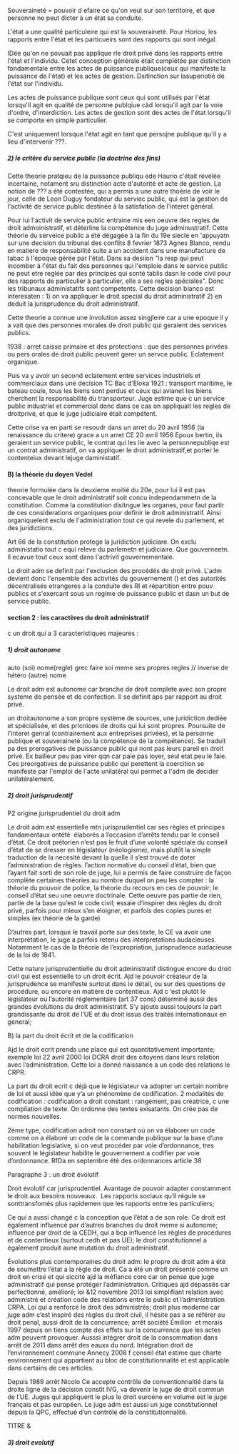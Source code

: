 Souveraineté = pouvoir d efaire ce qu'on veut sur son territoire, et que personne ne peut dicter à un état sa conduite.

L'état a une qualité particuleire qui est la souveraineté. Pour Horiou, les rapports entre l'état et les particueirs sont des rapports qui sont inégal. 

IDée qu'on ne povuait pas applique rle droit privé dans les rapports entre l'état et l'individu. Cetet conception générale était complétée par distinction fondamentale entre les actes de puissance publique(ceux qui manifeste la puissance de l'état) et les actes de gestion.  Dsitinction sur lasuperiotié de l'état sur l'individu.

Les actes de puissance publique sont ceux qui sont utilisés par l'état lorsqu'il agit en qualité de personne publqiue càd lorsqu'il agit par la voie d'ordre, d'interdiction. Les actes de gestion sont des actes de l'état lorsqu'il se comporte en simple particulier. 

C'est uniquement lorsque l'état agit en tant que persojne publique qu'il y a lieu d'intervenir ???.

##### 2) le critère du service public (la doctrine des fins)
Cette theorie pratqieu de la puissance publiqu ede Haurio c'était révélée incertaine, notament sru distinction acte d'autorité et acte de gestion. La notion de ??? a été contestée, qui a permis a une autre thoérie de voir le jour, celle de Leon Duguy fondateur du serviec public, qui est la gestion de l'activité de service public destinée à la satisfation de l'interet général. 

Pour lui l'activit de service public entraine mis een oeuvre des regles de droit admoinistratif, et déterline la compétence du juge adminustratif. Cette théorie du serveice public a été dégagée à la fin du 19e siecle en 'appuyatn sur une decision du tribunal des conflits 8 fevrier 1873 Agnes Blanco, rendu en matiere de responsabilité suite a un accident dans une manufacture de tabac à l'époque gérée par l'état. Dans sa desiion "la resp qui peut incomber à l'état du fait des personnes qui l'emploie dans le service public ne peut etre reglée par des principes qui sonté tablis dasn le code civil pour des rapports de particulier à particulier, elle a ses regles spéciales". Donc les tribunaux administatifs sont competents. Cette decision blanco est interesaten : 1) on va appliquer le droit special du droit administratif 2) en deduit la jurisprudence du droit administratif.

Cette theorie a connue une involution assez singjleire car a une epoque il y a vait que des personnes morales de droit public qui geraient des services publics.

1938 : arret caisse primaire et des protections : que des personnes privées ou pers orales de droit public peuvent gerer un servce public. Eclatement organique. 

Puis va y avoir un second eclatement entre services industriels et commerciaux dans une decision TC Bac d'Eloka 1921 : transport maritime, le bateau coule, tous les biens sont perdus et ceux qui avianet les biens cherchent la responsabilité du transporteur. Juge estime que c un service public industriel et commercial donc dans ce cas on appliquait les regles de droitprivé, et que le juge judiciaire était compétent. 

Cette crise va en parti se resoudr dans un arret du 20 avril 1956 (la renaissance du critere) grace a un arret CE 20 avril 1956 Epoux bertin, ils geraient un service public, le contrat qui les lie avec la personnepubliqe est un contrat administratif, on va appliquer le droit administratif,et porter le contenteiux devant lejuge daministatif. 

#### B) la théorie du doyen Vedel
theorie formulée dans la deuxieme moitié du 20e, pour lui il est pas concevable que le droit administratif soit concu independammetn de la constitution. Comme la constitution disitngue les organes, pour faut partir de  ces considerations organiques pour definir le droit administratif.
Ainsi organiquelent exclu de l'administration tout ce qui revele du parlement, et des juridictions. 

Art 66 de la constitution protege la juridiction judiciare. On exclu administatio tout c equi releve du parlemetn et judiciaire. Que gouverneetn. Il ecavue tout ceux sont dans l'actrivit gouvernementale.

Le droit adm se definit par l'exclusion des procédés de droit privé. L'adm devient donc l'ensemble des activités du gouvernement () et des autorités décentralisés etrangeres a la conduite des RI et répartition entre pouv publics et s'exercant sous un regime de puissance public et dasn un but de service public.

#### section 2 : les caractères du droit administratif
c un droit qui a 3 caracteristiques majeures :

##### 1) droit autonome 
auto (soi) nome(regle) grec faire soi meme ses propres regles // inverse de hétéro (autre) nome

Le droit adm est autonome car branche de droit complete avec  son propre systeme de pensée et de confection. Il se definit aps par rapport au droit privé.

un droitautonome a son propre système de sources, une juridiction dediée et spécialisée, et des pricnioes de droits qui lui sont propres. Poursuite de l'interet genral (contrairement aux entreprises privées), et la personne publique et souveraineté (ou la compétence de la compétence). Se traduit pa des prerogatives de puissance public qui nont pas leurs pareil en droit privé. Ex bailleur peu pas virer qqn car paie pas loyer, seul etat peu le faie. Ces preorgatives de puissance public qui perettent la coercition se manifeste par l'emploi de l'acte unilatéral qui permet a l'adm de decider unilatéralement.

##### 2) droit jurisprudentif 
P2 origine jurisprudentiel du droit adm 

  

Le droit adm est essentielle mtn jurisprudentiel car ses règles et principes fondamentaux ontété  élaborés a l’occasion d’arrêts tendu par le conseil d’état. Ce droit prétorien n’est pas le fruit d’une volonté spéciale du conseil d’état de se dresser en législateur (néologisme), mais plutôt la simple traduction de la necesité devant la quelle il s’est trouvé de doter l’administration de règles. l’action normative du conseil d’état, bien que l’ayant fait sorti de son role de juge, lui a permis de faire construire de façon complète certaines théories au nombre duquel on peu les compter : la théorie du pouvoir de police, la théorie du recours en ces de pouvoir; le conseil d’état seu une oeuvre doctrinale. Cette oeuvre pas partie de rien, partie de la base qu’est le code civil; essaie d’inspirer des règles du droit privé, parfois pour mieux s’en éloigner, et parfois des copies pures et simples (ex théorie de la garde)

  

D’autres part, lorsque le travail porte sur des texte, le CE va avoir une interprétation, le juge a parfois retenu des interpretations audacieuses. Notamment le cas de la théorie de l’expropriation, jurisprudence audacieuse de la loi de 1841. 

  

Cette nature jurisprudentielle du droit administratif distingue encore du droit civil qui est essentielle to un droit écrit. Ajd le pouvoir créateur de la jurisprudence se manifeste surtout dans le détail, ou sur des questions de procédure, ou encore en matière de contentieux. Ajd c ‘est plutôt le législateur ou l’autorité réglementaire (art 37 cons) déterminé aussi des grandes évolutions du droit administratif. S’y ajoute aussi toujours la part grandissante du droit de l’UE et du droit issus des traités internationaux en general;

  

B) la part du droit écrit et de la codification

  

Ajd le droit ecrit prends une place qui est quantitativement importante; exemple loi 22 avril 2000 loi DCRA droit des citoyens dans leurs relation avec l’administration. Cette loi a donné naissance a un code des relations le CRPR. 

  

La part du droit ecrit c déjà que le législateur va adopter un certain nombre de loi et aussi idée que y’a un phénomène de codification. 2 modalités de codification : codification a droit constant : rangement, pas créatrice, c une compilation de texte. On ordonne des textes exisatants. On crée pas de normes nouvelles.

2ème type, codification adroit non constant où on va élaborer un code comme on a élaboré un code de la commande publique sur la base d’une habilitation legislative, si on veut procéder par voie d’ordonnance, tres souvent le législateur habilite le gouvernement a codifier par voie d’ordonnance. RfDa en septembre été des ordonnances article 38

  

Paragraphe 3 : un droit évolutif

Droit évolutif car jurisprudentiel. Avantage de pouvoir adapter constamment le droit aux besoins nouveaux.  Les rapports sociaux qu’il régule se sonttransfomés plus rapidemen que les rapports entre les particuliers; 

  

Ce qui a aussi changé c la conception que l’état a de son role. Ce droit est également influencé par d’autres branches du droit meme si autonome; influencé par droit de la CEDH, qui a bcp influencé les règles de procédures et de contentieux (surtout cedh et pas UE); le droit constitutionnel a également produit aune mutation du droit administratif. 

  

Évolutions plus contemporaines du droit adm: le propre du droit adm a été de soumettre l’état a la règle de droit. Ca a été un droit présenté comme un droit en crise et qui siccité ajd la méfiance core car on pense que juge administratif qui pense protéger l’administration. Critiques ajd dépassés car perfectionné, amélioré; loi &12 novembre 2013 loi simplifiant relation avec administré et création code des relations entre le public et l’administration CRPA. Loi qui a renforcé le droit des administrés; droit plus moderne car juge adm c’est inspiré des règles du droit civil, il hésite pas a se référer au droit penal, aussi droit de la concurrence; arrêt société Émilion  et morais 1997 depuis on tiens compte des effets sur la concurrence que les actes adm peuvent provoquer. Ausssi intégrer droit de la consommation dans arrêt de 2011 dans arrêt des eauxx du nord. Intégration droit de l’environnement commune Annecy 2008 f conseil état estime que charte environnement qui appartient au bloc de constitutionnalité et est applicable dans certains de ces articles.

  

Depuis 1989 arrêt Nicolo Ce accepte contrôle de conventionnaltié dans la droite ligne de la décision constit IVG, va devenir le juge de droit commun de l’UE. Juges qui appliquent le plus le droit euroéne en volume est le juge français et pas européen. Le juge adm est aussi un juge constitutionnel depuis la QPC, effectué d’un contrôle de la constitutionnalité. 

  

TITRE &
##### 3) droit evolutif
